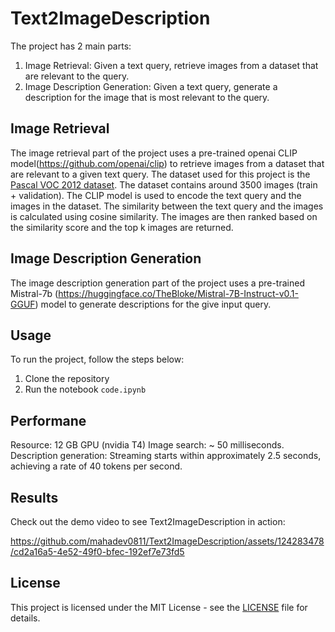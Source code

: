 # Text2ImageDescription
The project has 2 main parts:
1. Image Retrieval: Given a text query, retrieve images from a dataset that are relevant to the query.
2. Image Description Generation: Given a text query, generate a description for the image that is most relevant to the query.

## Image Retrieval
The image retrieval part of the project uses a pre-trained openai CLIP model(https://github.com/openai/clip) to retrieve images from a dataset that are relevant to a given text query. The dataset used for this project is the [Pascal VOC 2012 dataset](https://huggingface.co/datasets/nateraw/pascal-voc-2012). The dataset contains around 3500 images (train + validation). The CLIP model is used to encode the text query and the images in the dataset. The similarity between the text query and the images is calculated using cosine similarity. The images are then ranked based on the similarity score and the top k images are returned.

## Image Description Generation
The image description generation part of the project uses a pre-trained Mistral-7b (https://huggingface.co/TheBloke/Mistral-7B-Instruct-v0.1-GGUF) model to generate descriptions for the give input query. 

## Usage
To run the project, follow the steps below:
1. Clone the repository
2. Run the notebook `code.ipynb`

## Performane
Resource: 12 GB GPU (nvidia T4)
Image search: ~ 50 milliseconds.
Description generation: Streaming starts within approximately 2.5 seconds, achieving a rate of 40 tokens per second.

## Results
Check out the demo video to see Text2ImageDescription in action:

https://github.com/mahadev0811/Text2ImageDescription/assets/124283478/cd2a16a5-4e52-49f0-bfec-192ef7e73fd5

## License
This project is licensed under the MIT License - see the [LICENSE](LICENSE) file for details.

